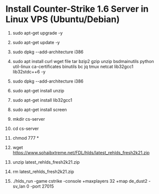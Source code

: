 # Install Counter-Strike 1.6 Server in Linux VPS (Ubuntu/Debian)




1. sudo apt-get upgrade -y
2. sudo apt-get update -y
3. sudo dpkg --add-architecture i386
4. sudo apt install curl wget file tar bzip2 gzip unzip bsdmainutils python util-linux ca-certificates binutils bc jq tmux netcat lib32gcc1 lib32stdc++6 -y
5. sudo dpkg --add-architecture i386
6. sudo apt-get install unzip
7. sudo apt-get install lib32gcc1
8. sudo apt-get install screen
9. mkdir cs-server
10. cd cs-server
11. chmod 777 *
12. wget https://www.sohaibxtreme.net/FDL/hlds/latest_rehlds_fresh2k21.zip
13. unzip latest_rehlds_fresh2k21.zip
14. rm latest_rehlds_fresh2k21.zip

15. ./hlds_run -game cstrike -console +maxplayers 32 +map de_dust2 -sv_lan 0 -port 27015


